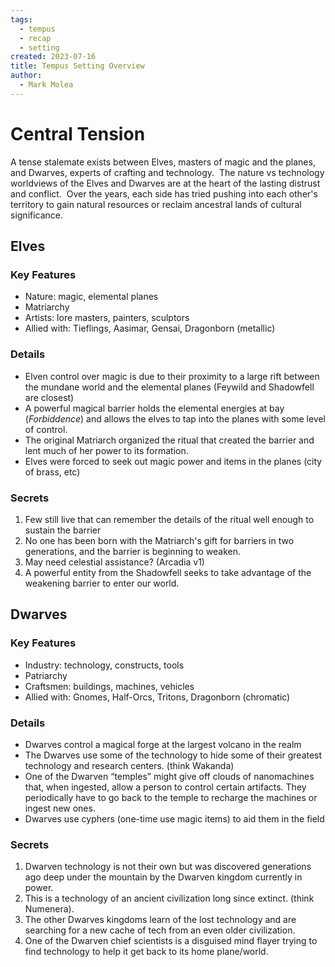 ```yaml
---
tags:
  - tempus
  - recap
  - setting
created: 2023-07-16
title: Tempus Setting Overview
author:
  - Mark Molea
---
```



# **Central Tension**

A tense stalemate exists between Elves, masters of magic and the planes, and Dwarves, experts of crafting and technology.  The nature vs technology worldviews of the Elves and Dwarves are at the heart of the lasting distrust and conflict.  Over the years, each side has tried pushing into each other's territory to gain natural resources or reclaim ancestral lands of cultural significance.

## Elves

### Key Features

- Nature: magic, elemental planes
- Matriarchy
- Artists: lore masters, painters, sculptors
- Allied with: Tieflings, Aasimar, Gensai, Dragonborn (metallic)

### Details

- Elven control over magic is due to their proximity to a large rift between the mundane world and the elemental planes (Feywild and Shadowfell are closest)
- A powerful magical barrier holds the elemental energies at bay (_Forbiddence_) and allows the elves to tap into the planes with some level of control.
- The original Matriarch organized the ritual that created the barrier and lent much of her power to its formation.
- Elves were forced to seek out magic power and items in the planes (city of brass, etc)

### Secrets

1. Few still live that can remember the details of the ritual well enough to sustain the barrier
2. No one has been born with the Matriarch's gift for barriers in two generations, and the barrier is beginning to weaken.
3. May need celestial assistance? (Arcadia v1)
4. A powerful entity from the Shadowfell seeks to take advantage of the weakening barrier to enter our world.

## Dwarves

### Key Features

- Industry: technology, constructs, tools
- Patriarchy
- Craftsmen: buildings, machines, vehicles
- Allied with: Gnomes, Half-Orcs, Tritons, Dragonborn (chromatic)

### Details

- Dwarves control a magical forge at the largest volcano in the realm
- The Dwarves use some of the technology to hide some of their greatest technology and research centers. (think Wakanda)
- One of the Dwarven “temples” might give off clouds of nanomachines that, when ingested, allow a person to control certain artifacts. They periodically have to go back to the temple to recharge the machines or ingest new ones.
- Dwarves use cyphers (one-time use magic items) to aid them in the field

### Secrets

1. Dwarven technology is not their own but was discovered generations ago deep under the mountain by the Dwarven kingdom currently in power.
2. This is a technology of an ancient civilization long since extinct. (think Numenera).
3. The other Dwarves kingdoms learn of the lost technology and are searching for a new cache of tech from an even older civilization.
4. One of the Dwarven chief scientists is a disguised mind flayer trying to find technology to help it get back to its home plane/world.